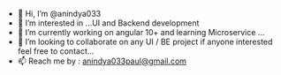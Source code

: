 - 👋 Hi, I’m @anindya033
- 👀 I’m interested in ...UI and Backend development
- 🌱 I’m currently working on angular 10+ and learning Microservice ...
- 💞️ I’m looking to collaborate on any UI / BE project if anyone interested feel free to contact...
- 📫 Reach me by : anindya033paul@gmail.com

<!---
anindya033/anindya033 is a ✨ special ✨ repository because its `README.md` (this file) appears on your GitHub profile.
You can click the Preview link to take a look at your changes.
--->
